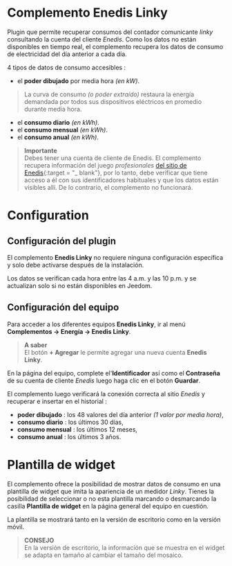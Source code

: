 # Complemento Enedis Linky

Plugin que permite recuperar consumos del contador comunicante *linky* consultando la cuenta del cliente *Enedis*. Como los datos no están disponibles en tiempo real, el complemento recupera los datos de consumo de electricidad del día anterior a cada día.

4 tipos de datos de consumo accesibles :
- el **poder dibujado** por media hora *(en kW)*.
> La curva de consumo *(o poder extraído)* restaura la energía demandada por todos sus dispositivos eléctricos en promedio durante media hora.

- el **consumo diario** *(en kWh)*.
- el **consumo mensual** *(en kWh)*.
- el **consumo anual** *(en kWh)*.

>**Importante**      
>Debes tener una cuenta de cliente de Enedis. El complemento recupera información del juego *profesionales* [del sitio de Enedis](https://espace-client-connexion.enedis.fr/auth/XUI/#login/&realm=particuliers&goto=https://espace-client-particuliers.enedis.fr%2Fgroup%2Fespace-particuliers%2Faccueil){:target = "\_ blank"}, por lo tanto, debe verificar que tiene acceso a él con sus identificadores habituales y que los datos están visibles allí. De lo contrario, el complemento no funcionará.

# Configuration

## Configuración del plugin

El complemento **Enedis Linky** no requiere ninguna configuración específica y solo debe activarse después de la instalación.

Los datos se verifican cada hora entre las 4 a.m. y las 10 p.m. y se actualizan solo si no están disponibles en Jeedom.

## Configuración del equipo

Para acceder a los diferentes equipos **Enedis Linky**, ir al menú **Complementos → Energía → Enedis Linky**.

> **A saber**    
> El botón **+ Agregar** le permite agregar una nueva cuenta **Enedis Linky**.

En la página del equipo, complete el'**Identificador** así como el **Contraseña** de su cuenta de cliente *Enedis* luego haga clic en el botón **Guardar**.

El complemento luego verificará la conexión correcta al sitio *Enedis* y recuperar e insertar en el historial :
- **poder dibujado** : los 48 valores del día anterior *(1 valor por media hora)*,
- **consumo diario** : los últimos 30 días,
- **consumo mensual** : los últimos 12 meses,
- **consumo anual** : los últimos 3 años.

# Plantilla de widget

El complemento ofrece la posibilidad de mostrar datos de consumo en una plantilla de widget que imita la apariencia de un medidor *Linky*. Tienes la posibilidad de seleccionar o no esta plantilla marcando o desmarcando la casilla **Plantilla de widget** en la página general del equipo en cuestión.

La plantilla se mostrará tanto en la versión de escritorio como en la versión móvil.

>**CONSEJO**     
>En la versión de escritorio, la información que se muestra en el widget se adapta en tamaño al cambiar el tamaño del mosaico.
